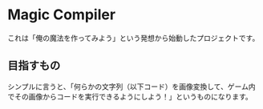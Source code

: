 # Magic Compiler
これは「俺の魔法を作ってみよう」という発想から始動したプロジェクトです。  

## 目指すもの
シンプルに言うと、「何らかの文字列（以下コード）を画像変換して、ゲーム内でその画像からコードを実行できるようにしよう！」というものになります。  



